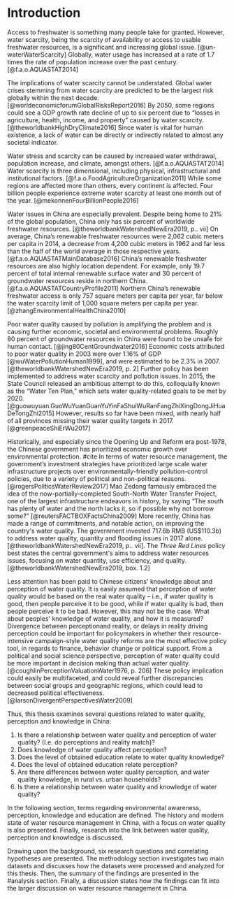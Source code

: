 # Introduction

<!-- 
## Water Scarcity

Access to freshwater is something many people take for granted. Simply turning on the tap or buying a bottle of water makes it easy to underappreciated the immense value of clean freshwater. Water is essential for almost all aspects of modern civilization and is connected to all three pillars of sustainable development – environment, society, and the economy.

While water is a permanent resource, water that is usable and consumable by humans is not. Globally, only 2.5 percent of the Earth's water is non-saline, with most of the remaining freshwater being inaccessibly located in glaciers, ice caps or permafrost. [@shiklomanovWorldFreshwaterResources1993] 

Water scarcity, being the scarcity of availability or access to usable freshwater resources, is a significant and increasing global issue. [@un-waterWaterScarcity] Globally, water usage has increased at a rate of 1.7 times the rate of population increase over the past century. [@f.a.o.AQUASTAT2014] Water stress and scarcity can be caused by increased water withdrawal, population increase, and climate, amongst others. [@f.a.o.AQUASTAT2014] Water scarcity is three dimensional, including physical, infrastructural and institutional factors. [@f.a.o.FoodAgricultureOrganization2011] While some regions are affected more than others, every continent is affected. Four billion people experience extreme water scarcity at least one month out of the year. [@mekonnenFourBillionPeople2016]

The implications of water scarcity cannot be understated. Global water crises stemming from water scarcity are predicted to be the largest risk globally within the next decade. [@worldeconomicforumGlobalRisksReport2016] Since water is vital for human existence, a lack of water can be directly or indirectly related to almost any societal indicator.

One direct impact of water scarcity can come in the form of food production. Globally, 70 percent of global renewable water resources withdrawn for human use is used for agriculture. [@f.a.o.FoodAgricultureOrganization2011] Affected by population growth and the increased consumption of more water-intensive food due partially to economic development, it is estimated that food production must increase by 70 percent to meet demand. [@f.a.o.FoodAgricultureOrganization2011] Another impact is health. Health can be affected by the quantity and quality of water. The impacts of dehydration, water-borne diseases, and consumption of polluted water are well documented. A third impact is economic. By 2050, some regions could see a GDP growth rate decline of up to six percent due to “losses in agriculture, health, income, and property” caused by water scarcity. [@theworldbankHighDryClimate2016]

## In China

Water issues in China are especially prevalent. Despite being home to 21% of the global population, China only has six percent of worldwide freshwater resources. [@theworldbankWatershedNewEra2019, p.. vii] On average, China’s renewable freshwater resources were 2,062 cubic meters per capita in 2014, a decrease from 4,200 cubic meters in 1962 and far less than the half of the world average in those respective years. [@f.a.o.AQUASTATMainDatabase2016] China’s renewable freshwater resources are also highly location dependent. For example, only 19.7 percent of total internal renewable surface water and 30 percent of groundwater resources reside in northern China. [@f.a.o.AQUASTATCountryProfile2011] Northern China’s renewable freshwater access is only 757 square meters per capita per year, far below the water scarcity limit of 1,000 square  meters per capita per year. [@zhangEnvironmentalHealthChina2010]

## Water Pollution

In addition to the already strained water resource problem, poor water quality caused by pollution is amplifying the problem and is causing further economic, societal and environmental problems. Roughly 80 percent of groundwater resources in China were found to be unsafe for human contact. [@jing80CentGroundwater2016] Economic costs attributed to poor water quality in 2003 were over 1.16% of GDP [@wuWaterPollutionHuman1999], and were estimated to be 2.3% in 2007. [@theworldbankWatershedNewEra2019, p. 2]

Historically, and especially since the Opening Up and Reform era post-1978, the Chinese government has prioritized economic growth over environmental protection. #cite In terms of water resource management, the government’s investment strategies have prioritized large scale water infrastructure projects over environmentally-friendly pollution-control policies, due to a variety of political and non-political reasons. [@rogersPoliticsWaterReview2017] Mao Zedong famously embraced the idea of the now-partially-completed South-North Water Transfer Project, one of the largest infrastructure endeavors in history, by saying “The south has plenty of water and the north lacks it, so if possible why not borrow some?” [@reutersFACTBOXFactsChina2009]

In addition to having the political will and prowess to pursue economic development, Chinese leadership has also at times shown a campaign-style action to mitigate environmental pollution. One such example was the substantial air quality improvements in Beijing during the 2008 summer Olympics. [@zhangEnvironmentalHealthChina2010] However, similar outcomes regarding improved water quality have not been as positive. Analysis of water quality trends has been hampered partially due to data limitations, including public accessibility, the scope of measurement, and technological limitations including long latency periods. [@zhangEnvironmentalHealthChina2010]

Recently, further policy has been implemented to address water scarcity and pollution issues. In 2015, the State Council released an ambitious attempt to do this, colloquially known as the “Water Ten Plan,” which sets water quality-related goals to be met by 2020. [@guowuyuan.GuoWuYuanGuanYuYinFaShuiWuRanFangZhiXingDongJiHuaDeTongZhi2015] However, results so far have been mixed, with nearly half of all provinces missing their water quality targets in 2017. [@greenpeaceShiErWu2017] One factor which may help this progress, and one of the goals outlined in the Water Ten plan, is the improvement of water quality sensing technology and data management.

Water pollution is a well-document issue both in China and abroad. Improvements in both water quality and availability of water quality data in recent years. However, less attention has been paid to Chinese citizens' knowledge about and perception of water quality. It is easily assumed that perception of water quality would be based on the real water quality – i.e., if water quality is good, then people perceive it to be good, while if water quality is bad, then people perceive it to be bad. However, this may not be the case. Divergence between perception and reality, or delays in reality driving perception could be important for policy makers in whether their resource-intensive campaign-style water quality reforms are the most effective policy tool, in regards to finance, behavior change or political support. From a political and social science perspective, perception of water quality could be more important in decision making than actual water quality. [@coughlinPerceptionValuationWater1976, p. 206] These policy implication could easily be multifaceted, and could reveal further discrepancies between social groups and geographic regions, which could lead to decreased political effectiveness. [@larsonDivergentPerspectivesWater2009]

-->

Access to freshwater is something many people take for granted. However, water scarcity, being the scarcity of availability or access to usable freshwater resources, is a significant and increasing global issue. [@un-waterWaterScarcity] Globally, water usage has increased at a rate of 1.7 times the rate of population increase over the past century. [@f.a.o.AQUASTAT2014] 

The implications of water scarcity cannot be understated. Global water crises stemming from water scarcity are predicted to be the largest risk globally within the next decade. [@worldeconomicforumGlobalRisksReport2016] By 2050, some regions could see a GDP growth rate decline of up to six percent due to “losses in agriculture, health, income, and property” caused by water scarcity. [@theworldbankHighDryClimate2016] Since water is vital for human existence, a lack of water can be directly or indirectly related to almost any societal indicator. 

Water stress and scarcity can be caused by increased water withdrawal, population increase, and climate, amongst others. [@f.a.o.AQUASTAT2014] Water scarcity is three dimensional, including physical, infrastructural and institutional factors. [@f.a.o.FoodAgricultureOrganization2011] While some regions are affected more than others, every continent is affected. Four billion people experience extreme water scarcity at least one month out of the year. [@mekonnenFourBillionPeople2016]

Water issues in China are especially prevalent. Despite being home to 21% of the global population, China only has six percent of worldwide freshwater resources. [@theworldbankWatershedNewEra2019, p.. vii] On average, China’s renewable freshwater resources were 2,062 cubic meters per capita in 2014, a decrease from 4,200 cubic meters in 1962 and far less than the half of the world average in those respective years. [@f.a.o.AQUASTATMainDatabase2016] China’s renewable freshwater resources are also highly location dependent. For example, only 19.7 percent of total internal renewable surface water and 30 percent of groundwater resources reside in northern China. [@f.a.o.AQUASTATCountryProfile2011] Northern China’s renewable freshwater access is only 757 square meters per capita per year, far below the water scarcity limit of 1,000 square  meters per capita per year. [@zhangEnvironmentalHealthChina2010]

Poor water quality caused by pollution is amplifying the problem and is causing further economic, societal and environmental problems. Roughly 80 percent of groundwater resources in China were found to be unsafe for human contact. [@jing80CentGroundwater2016] Economic costs attributed to poor water quality in 2003 were over 1.16% of GDP [@wuWaterPollutionHuman1999], and were estimated to be 2.3% in 2007. [@theworldbankWatershedNewEra2019, p. 2] Further policy has been implemented to address water scarcity and pollution issues. In 2015, the State Council released an ambitious attempt to do this, colloquially known as the “Water Ten Plan,” which sets water quality-related goals to be met by 2020. [@guowuyuan.GuoWuYuanGuanYuYinFaShuiWuRanFangZhiXingDongJiHuaDeTongZhi2015] However, results so far have been mixed, with nearly half of all provinces missing their water quality targets in 2017. [@greenpeaceShiErWu2017] 

Historically, and especially since the Opening Up and Reform era post-1978, the Chinese government has prioritized economic growth over environmental protection. #cite In terms of water resource management, the government’s investment strategies have prioritized large scale water infrastructure projects over environmentally-friendly pollution-control policies, due to a variety of political and non-political reasons. [@rogersPoliticsWaterReview2017] Mao Zedong famously embraced the idea of the now-partially-completed South-North Water Transfer Project, one of the largest infrastructure endeavors in history, by saying “The south has plenty of water and the north lacks it, so if possible why not borrow some?” [@reutersFACTBOXFactsChina2009] More recently, China has made a range of commitments, and notable action, on improving the country's water quality. The government invested 717.6b RMB (US\$110.3b) to address water quality, quantity and flooding issues in 2017 alone. [@theworldbankWatershedNewEra2019, p.. vii]. The *Three Red Lines* policy best states the central government's aims to address water resources issues, focusing on water quantity, use efficiency, and quality. [@theworldbankWatershedNewEra2019, box. 1.2]

Less attention has been paid to Chinese citizens' knowledge about and perception of water quality. It is easily assumed that perception of water quality would be based on the real water quality – i.e., if water quality is good, then people perceive it to be good, while if water quality is bad, then people perceive it to be bad. However, this may not be the case. What about peoples' knowledge of water quality, and how it is measured? Divergence between perceptionand reality, or delays in reality driving perception could be important for policymakers in whether their resource-intensive campaign-style water quality reforms are the most effective policy tool, in regards to finance, behavior change or political support. From a political and social science perspective, perception of water quality could be more important in decision making than actual water quality. [@coughlinPerceptionValuationWater1976, p. 206] These policy implication could easily be multifaceted, and could reveal further discrepancies between social groups and geographic regions, which could lead to decreased political effectiveness. [@larsonDivergentPerspectivesWater2009]

Thus, this thesis examines several questions related to water quality, perception and knowledge in China:

1. Is there a relationship between water quality and perception of water quality? (I.e. do perceptions and reality match)?
2. Does knowledge of water quality affect perception?
3. Does the level of obtained education relate to water quality knowledge?
4. Does the level of obtained education relate perception?
5. Are there differences between water quality perception, and water quality knowledge, in rural vs. urban households?
6. Is there a relationship between water quality and knowledge of water quality?

In the following section, terms regarding environmental awareness, perception, knowledge and education are defined. The history and modern state of water resource management in China, with a focus on water quality is also presented. Finally, research into the link between water quality, perception and knowledge is discussed.

Drawing upon the background, six research questions and correlating hypotheses are presented. The methodology section investigates two main datasets and discusses how the datasets were processed and analyzed for this thesis. Then, the summary of the findings are presented in the #analysis section. Finally, a discussion states how the findings can fit into the larger discussion on water resource management in China.